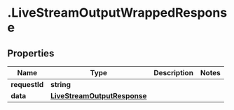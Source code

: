 # .LiveStreamOutputWrappedResponse

## Properties

| Name         | Type          | Description   | Notes         |
| ------------ | ------------- | ------------- | ------------- |
| **requestId** | **string** |  |  |
| **data** | [**LiveStreamOutputResponse**](LiveStreamOutputResponse.md) |  |  |


